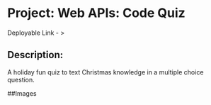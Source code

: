 # Project: Web APIs: Code Quiz

  Deployable Link - > 

## Description:
A holiday fun quiz to text Christmas knowledge in a multiple choice question. 

##Images
